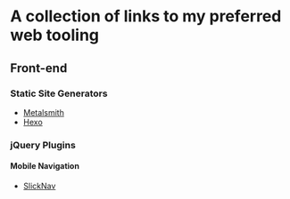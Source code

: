 # A collection of links to my preferred web tooling

## Front-end

### Static Site Generators
- [Metalsmith](https://github.com/segmentio/metalsmith)
- [Hexo](https://hexo.io/)

### jQuery Plugins

#### Mobile Navigation
- [SlickNav](https://github.com/ComputerWolf/SlickNav)